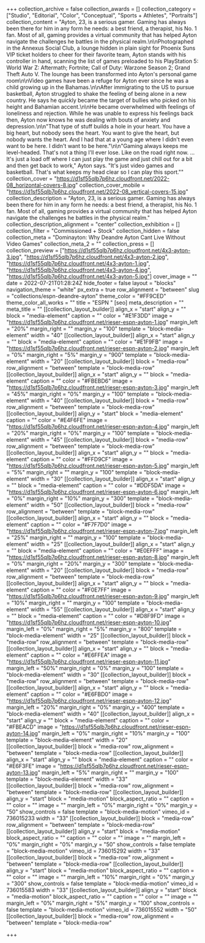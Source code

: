 +++
collection_archive = false
collection_awards = []
collection_category = ["Studio", "Editorial", "Color", "Conceptual", "Sports + Athletes", "Portraits"]
collection_content = "Ayton, 23, is a serious gamer. Gaming has always been there for him in any form he needs: a best friend, a therapist, his No. 1 fan. Most of all, gaming provides a virtual community that has helped Ayton navigate the challenges he battles in the physical realm.\n\nPhotographed in the Annexus Social Club, a lounge hidden in plain sight for Phoenix Suns VIP ticket holders to cheer for their favorite team, Ayton stands with his controller in hand, scanning the list of games preloaded to his PlayStation 5: World War Z: Aftermath; Fortnite; Call of Duty: Warzone Season 2; Grand Theft Auto V. The lounge has been transformed into Ayton's personal game room\n\nVideo games have been a refuge for Ayton ever since he was a child growing up in the Bahamas.\n\nAfter immigrating to the US to pursue basketball, Ayton struggled to shake the feeling of being alone in a new country. He says he quickly became the target of bullies who picked on his height and Bahamian accent.\n\nHe became overwhelmed with feelings of loneliness and rejection. While he was unable to express his feelings back then, Ayton now knows he was dealing with bouts of anxiety and depression.\n\n\"That type of stuff builds a hole in your heart. You have a big heart, but nobody sees the heart. You want to give the heart, but nobody wants the heart. And I had that at a young age where I didn't even want to be here. I didn't want to be here.\"\n\n\"Gaming always keeps me level-headed. That's not a thing I'll ever lose. Like on the road right now. ... It's just a load off where I can just play the game and just chill out for a bit and then get back to work,\" Ayton says. \"It's just video games and basketball. That's what keeps my head clear so I can play this sport.\""
collection_cover = "https://d1sf55qlb7p6hz.cloudfront.net/2022-08_horizontal-covers-8.jpg"
collection_cover_mobile = "https://d1sf55qlb7p6hz.cloudfront.net/2022-08_vertical-covers-15.jpg"
collection_description = "Ayton, 23, is a serious gamer. Gaming has always been there for him in any form he needs: a best friend, a therapist, his No. 1 fan. Most of all, gaming provides a virtual community that has helped Ayton navigate the challenges he battles in the physical realm."
collection_description_alignment = "center"
collection_exhibition = []
collection_filter = "Commissioned + Stock"
collection_hidden = false
collection_meta = "Dominayton: Why Deandre Ayton Cant Live Without Video Games"
collection_meta_2 = ""
collection_press = []
collection_preview = ["https://d1sf55qlb7p6hz.cloudfront.net/4x3-ayton-3.jpg", "https://d1sf55qlb7p6hz.cloudfront.net/4x3-ayton-2.jpg", "https://d1sf55qlb7p6hz.cloudfront.net/4x3-ayton-1.jpg", "https://d1sf55qlb7p6hz.cloudfront.net/4x3-ayton-4.jpg", "https://d1sf55qlb7p6hz.cloudfront.net/4x3-ayton-5.jpg"]
cover_image = ""
date = 2022-07-21T01:28:24Z
hide_footer = false
layout = "blocks"
navigation_theme = "white"
px_extra = true
row_alignment = "between"
slug = "collections/espn-deandre-ayton"
theme_color = "#FF9CED"
theme_color_all_works = ""
title = "ESPN "
[seo]
meta_description = ""
meta_title = ""
[[collection_layout_builder]]
align_x = "start"
align_y = ""
block = "media-element"
caption = ""
color = "#E1F3DD"
image = "https://d1sf55qlb7p6hz.cloudfront.net/rieser-espn-ayton-1.jpg"
margin_left = "20%"
margin_right = ""
margin_y = "100"
template = "block-media-element"
width = "40"
[[collection_layout_builder]]
align_x = "start"
align_y = ""
block = "media-element"
caption = ""
color = "#E1F9FB"
image = "https://d1sf55qlb7p6hz.cloudfront.net/rieser-espn-ayton-2.jpg"
margin_left = "0%"
margin_right = "5%"
margin_y = "900"
template = "block-media-element"
width = "20"
[[collection_layout_builder]]
block = "media-row"
row_alignment = "between"
template = "block-media-row"
[[collection_layout_builder]]
align_x = "start"
align_y = ""
block = "media-element"
caption = ""
color = "#FBEBD6"
image = "https://d1sf55qlb7p6hz.cloudfront.net/rieser-espn-ayton-3.jpg"
margin_left = "45%"
margin_right = "0%"
margin_y = "100"
template = "block-media-element"
width = "40"
[[collection_layout_builder]]
block = "media-row"
row_alignment = "between"
template = "block-media-row"
[[collection_layout_builder]]
align_y = "start"
block = "media-element"
caption = ""
color = "#E4F6FE"
image = "https://d1sf55qlb7p6hz.cloudfront.net/rieser-espn-ayton-4.jpg"
margin_left = "20%"
margin_right = "0%"
margin_y = "100"
template = "block-media-element"
width = "45"
[[collection_layout_builder]]
block = "media-row"
row_alignment = "between"
template = "block-media-row"
[[collection_layout_builder]]
align_x = "start"
align_y = ""
block = "media-element"
caption = ""
color = "#FFD9CF"
image = "https://d1sf55qlb7p6hz.cloudfront.net/rieser-espn-ayton-5.jpg"
margin_left = "5%"
margin_right = ""
margin_y = "100"
template = "block-media-element"
width = "30"
[[collection_layout_builder]]
align_x = "start"
align_y = ""
block = "media-element"
caption = ""
color = "#DDF5DA"
image = "https://d1sf55qlb7p6hz.cloudfront.net/rieser-espn-ayton-6.jpg"
margin_left = "0%"
margin_right = "10%"
margin_y = "300"
template = "block-media-element"
width = "50"
[[collection_layout_builder]]
block = "media-row"
row_alignment = "between"
template = "block-media-row"
[[collection_layout_builder]]
align_x = "start"
align_y = ""
block = "media-element"
caption = ""
color = "#F7F7D0"
image = "https://d1sf55qlb7p6hz.cloudfront.net/rieser-espn-ayton-7.jpg"
margin_left = "25%"
margin_right = ""
margin_y = "100"
template = "block-media-element"
width = "25"
[[collection_layout_builder]]
align_x = "start"
align_y = ""
block = "media-element"
caption = ""
color = "#E0EFFF"
image = "https://d1sf55qlb7p6hz.cloudfront.net/rieser-espn-ayton-8.jpg"
margin_left = "0%"
margin_right = "20%"
margin_y = "300"
template = "block-media-element"
width = "20"
[[collection_layout_builder]]
block = "media-row"
row_alignment = "between"
template = "block-media-row"
[[collection_layout_builder]]
align_x = "start"
align_y = ""
block = "media-element"
caption = ""
color = "#F0E7FF"
image = "https://d1sf55qlb7p6hz.cloudfront.net/rieser-espn-ayton-9.jpg"
margin_left = "10%"
margin_right = ""
margin_y = "100"
template = "block-media-element"
width = "55"
[[collection_layout_builder]]
align_x = "start"
align_y = ""
block = "media-element"
caption = ""
color = "#D8F9FD"
image = "https://d1sf55qlb7p6hz.cloudfront.net/rieser-espn-ayton-10.jpg"
margin_left = "0%"
margin_right = "5%"
margin_y = "800"
template = "block-media-element"
width = "25"
[[collection_layout_builder]]
block = "media-row"
row_alignment = "between"
template = "block-media-row"
[[collection_layout_builder]]
align_x = "start"
align_y = ""
block = "media-element"
caption = ""
color = "#E6FFEA"
image = "https://d1sf55qlb7p6hz.cloudfront.net/rieser-espn-ayton-11.jpg"
margin_left = "50%"
margin_right = "0%"
margin_y = "100"
template = "block-media-element"
width = "30"
[[collection_layout_builder]]
block = "media-row"
row_alignment = "between"
template = "block-media-row"
[[collection_layout_builder]]
align_x = "start"
align_y = ""
block = "media-element"
caption = ""
color = "#E6FBD0"
image = "https://d1sf55qlb7p6hz.cloudfront.net/rieser-espn-ayton-12.jpg"
margin_left = "20%"
margin_right = "0%"
margin_y = "400"
template = "block-media-element"
width = "40"
[[collection_layout_builder]]
align_x = "start"
align_y = ""
block = "media-element"
caption = ""
color = "#FBEACD"
image = "https://d1sf55qlb7p6hz.cloudfront.net/rieser-espn-ayton-14.jpg"
margin_left = "0%"
margin_right = "10%"
margin_y = "100"
template = "block-media-element"
width = "20"
[[collection_layout_builder]]
block = "media-row"
row_alignment = "between"
template = "block-media-row"
[[collection_layout_builder]]
align_x = "start"
align_y = ""
block = "media-element"
caption = ""
color = "#E6F3FE"
image = "https://d1sf55qlb7p6hz.cloudfront.net/rieser-espn-ayton-13.jpg"
margin_left = "5%"
margin_right = ""
margin_y = "100"
template = "block-media-element"
width = "33"
[[collection_layout_builder]]
block = "media-row"
row_alignment = "between"
template = "block-media-row"
[[collection_layout_builder]]
align_y = "start"
block = "media-motion"
block_aspect_ratio = ""
caption = ""
color = ""
image = ""
margin_left = "0%"
margin_right = "0%"
margin_y = "50"
show_controls = false
template = "block-media-motion"
vimeo_id = 736015233
width = "33"
[[collection_layout_builder]]
block = "media-row"
row_alignment = "between"
template = "block-media-row"
[[collection_layout_builder]]
align_y = "start"
block = "media-motion"
block_aspect_ratio = ""
caption = ""
color = ""
image = ""
margin_left = "0%"
margin_right = "0%"
margin_y = "50"
show_controls = false
template = "block-media-motion"
vimeo_id = 736015292
width = "33"
[[collection_layout_builder]]
block = "media-row"
row_alignment = "between"
template = "block-media-row"
[[collection_layout_builder]]
align_y = "start"
block = "media-motion"
block_aspect_ratio = ""
caption = ""
color = ""
image = ""
margin_left = "10%"
margin_right = "0%"
margin_y = "300"
show_controls = false
template = "block-media-motion"
vimeo_id = 736015583
width = "33"
[[collection_layout_builder]]
align_y = "start"
block = "media-motion"
block_aspect_ratio = ""
caption = ""
color = ""
image = ""
margin_left = "0%"
margin_right = "5%"
margin_y = "100"
show_controls = false
template = "block-media-motion"
vimeo_id = 736015552
width = "50"
[[collection_layout_builder]]
block = "media-row"
row_alignment = "between"
template = "block-media-row"

+++
